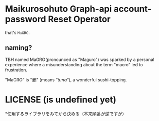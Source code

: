 # Maikurosohuto Graph-api account-password Reset Operator

that's `MaGRO`.

## naming?

TBH named MaGRO(pronounced as "Maguro") was sparked by a personal experience where a misunderstanding about the term "macro" led to frustration. 

"MaGRO" is "鮪" (means _"tuna"_), a wonderful sushi-topping.



# LICENSE (is undefined yet)


*使用するライブラリをみてから決める（本来順番が逆ですが）
